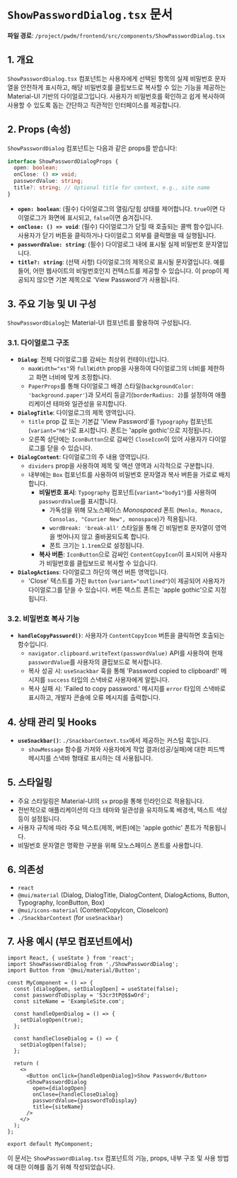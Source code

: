 # `ShowPasswordDialog.tsx` 문서

**파일 경로**: `/project/pwdm/frontend/src/components/ShowPasswordDialog.tsx`

## 1. 개요

`ShowPasswordDialog.tsx` 컴포넌트는 사용자에게 선택된 항목의 실제 비밀번호 문자열을 안전하게 표시하고, 해당 비밀번호를 클립보드로 복사할 수 있는 기능을 제공하는 Material-UI 기반의 다이얼로그입니다. 사용자가 비밀번호를 확인하고 쉽게 복사하여 사용할 수 있도록 돕는 간단하고 직관적인 인터페이스를 제공합니다.

## 2. Props (속성)

`ShowPasswordDialog` 컴포넌트는 다음과 같은 props를 받습니다:

```typescript
interface ShowPasswordDialogProps {
  open: boolean;
  onClose: () => void;
  passwordValue: string;
  title?: string; // Optional title for context, e.g., site name
}
```

-   **`open: boolean`**: (필수) 다이얼로그의 열림/닫힘 상태를 제어합니다. `true`이면 다이얼로그가 화면에 표시되고, `false`이면 숨겨집니다.
-   **`onClose: () => void`**: (필수) 다이얼로그가 닫힐 때 호출되는 콜백 함수입니다. 사용자가 닫기 버튼을 클릭하거나 다이얼로그 외부를 클릭했을 때 실행됩니다.
-   **`passwordValue: string`**: (필수) 다이얼로그 내에 표시될 실제 비밀번호 문자열입니다.
-   **`title?: string`**: (선택 사항) 다이얼로그의 제목으로 표시될 문자열입니다. 예를 들어, 어떤 웹사이트의 비밀번호인지 컨텍스트를 제공할 수 있습니다. 이 prop이 제공되지 않으면 기본 제목으로 'View Password'가 사용됩니다.

## 3. 주요 기능 및 UI 구성

`ShowPasswordDialog`는 Material-UI 컴포넌트를 활용하여 구성됩니다.

### 3.1. 다이얼로그 구조

-   **`Dialog`**: 전체 다이얼로그를 감싸는 최상위 컨테이너입니다.
    -   `maxWidth="xs"`와 `fullWidth` prop을 사용하여 다이얼로그의 너비를 제한하고 화면 너비에 맞게 조정합니다.
    -   `PaperProps`를 통해 다이얼로그 배경 스타일(`backgroundColor: 'background.paper'`)과 모서리 둥글기(`borderRadius: 2`)를 설정하여 애플리케이션 테마와 일관성을 유지합니다.
-   **`DialogTitle`**: 다이얼로그의 제목 영역입니다.
    -   `title` prop 값 또는 기본값 'View Password'를 `Typography` 컴포넌트(`variant="h6"`)로 표시합니다. 폰트는 'apple gothic'으로 지정됩니다.
    -   오른쪽 상단에는 `IconButton`으로 감싸인 `CloseIcon`이 있어 사용자가 다이얼로그를 닫을 수 있습니다.
-   **`DialogContent`**: 다이얼로그의 주 내용 영역입니다.
    -   `dividers` prop을 사용하여 제목 및 액션 영역과 시각적으로 구분합니다.
    -   내부에는 `Box` 컴포넌트를 사용하여 비밀번호 문자열과 복사 버튼을 가로로 배치합니다.
        -   **비밀번호 표시**: `Typography` 컴포넌트(`variant="body1"`)를 사용하여 `passwordValue`를 표시합니다.
            -   가독성을 위해 모노스페이스 _Monospaced_ 폰트 (`Menlo, Monaco, Consolas, "Courier New", monospace`)가 적용됩니다.
            -   `wordBreak: 'break-all'` 스타일을 통해 긴 비밀번호 문자열이 영역을 벗어나지 않고 줄바꿈되도록 합니다.
            -   폰트 크기는 `1.1rem`으로 설정됩니다.
        -   **복사 버튼**: `IconButton`으로 감싸인 `ContentCopyIcon`이 표시되어 사용자가 비밀번호를 클립보드로 복사할 수 있습니다.
-   **`DialogActions`**: 다이얼로그 하단의 액션 버튼 영역입니다.
    -   'Close' 텍스트를 가진 `Button` (`variant="outlined"`)이 제공되어 사용자가 다이얼로그를 닫을 수 있습니다. 버튼 텍스트 폰트는 'apple gothic'으로 지정됩니다.

### 3.2. 비밀번호 복사 기능

-   **`handleCopyPassword()`**: 사용자가 `ContentCopyIcon` 버튼을 클릭하면 호출되는 함수입니다.
    -   `navigator.clipboard.writeText(passwordValue)` API를 사용하여 현재 `passwordValue`를 사용자의 클립보드로 복사합니다.
    -   복사 성공 시: `useSnackbar` 훅을 통해 'Password copied to clipboard!' 메시지를 `success` 타입의 스낵바로 사용자에게 알립니다.
    -   복사 실패 시: 'Failed to copy password.' 메시지를 `error` 타입의 스낵바로 표시하고, 개발자 콘솔에 오류 메시지를 출력합니다.

## 4. 상태 관리 및 Hooks

-   **`useSnackbar()`**: `./SnackbarContext.tsx`에서 제공하는 커스텀 훅입니다.
    -   `showMessage` 함수를 가져와 사용자에게 작업 결과(성공/실패)에 대한 피드백 메시지를 스낵바 형태로 표시하는 데 사용됩니다.

## 5. 스타일링

-   주요 스타일링은 Material-UI의 `sx` prop을 통해 인라인으로 적용됩니다.
-   전반적으로 애플리케이션의 다크 테마와 일관성을 유지하도록 배경색, 텍스트 색상 등이 설정됩니다.
-   사용자 규칙에 따라 주요 텍스트(제목, 버튼)에는 'apple gothic' 폰트가 적용됩니다.
-   비밀번호 문자열은 명확한 구분을 위해 모노스페이스 폰트를 사용합니다.

## 6. 의존성

-   `react`
-   `@mui/material` (Dialog, DialogTitle, DialogContent, DialogActions, Button, Typography, IconButton, Box)
-   `@mui/icons-material` (ContentCopyIcon, CloseIcon)
-   `./SnackbarContext` (for `useSnackbar`)

## 7. 사용 예시 (부모 컴포넌트에서)

```tsx
import React, { useState } from 'react';
import ShowPasswordDialog from './ShowPasswordDialog';
import Button from '@mui/material/Button';

const MyComponent = () => {
  const [dialogOpen, setDialogOpen] = useState(false);
  const passwordToDisplay = 'S3cr3tP@$$wOrd';
  const siteName = 'ExampleSite.com';

  const handleOpenDialog = () => {
    setDialogOpen(true);
  };

  const handleCloseDialog = () => {
    setDialogOpen(false);
  };

  return (
    <>
      <Button onClick={handleOpenDialog}>Show Password</Button>
      <ShowPasswordDialog
        open={dialogOpen}
        onClose={handleCloseDialog}
        passwordValue={passwordToDisplay}
        title={siteName}
      />
    </>
  );
};

export default MyComponent;
```

이 문서는 `ShowPasswordDialog.tsx` 컴포넌트의 기능, props, 내부 구조 및 사용 방법에 대한 이해를 돕기 위해 작성되었습니다.
